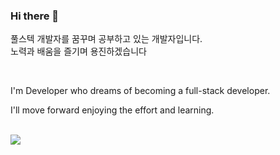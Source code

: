 ### Hi there 👋

<!--
**developer1116/developer1116** is a ✨ _special_ ✨ repository because its `README.md` (this file) appears on your GitHub profile.

Here are some ideas to get you started:

- 🔭 I’m currently working on ...
- 🌱 I’m currently learning ...
- 👯 I’m looking to collaborate on ...
- 🤔 I’m looking for help with ...
- 💬 Ask me about ...
- 📫 How to reach me: ...
- 😄 Pronouns: ...
- ⚡ Fun fact: ...
-->

<p>
  풀스텍 개발자를 꿈꾸며 공부하고 있는 개발자입니다.</br>
  노력과 배움을 즐기며 용진하겠습니다
</p>
</br>
<p>I'm Developer who dreams of becoming a full-stack developer.</p>
<p>I'll move forward enjoying the effort and learning.</p>
</br>
<img src="https://img.shields.io/badge/JavaScript-F7DF1E?style=flat-square&logo=JavaScript&logoColor=white"/>
